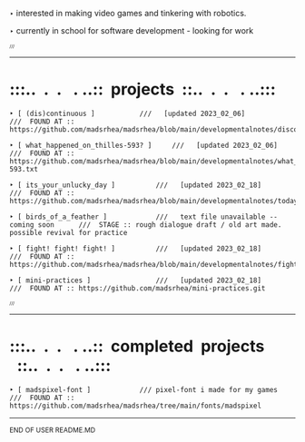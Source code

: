 ‣ interested in making video games and tinkering with robotics.
	
‣ currently in school for software development - looking for work




<sub><sub><sub>///</sub></sub></sub>
********************************************************************************
	


<h1><b>:::..&nbsp;&nbsp;.&nbsp;&nbsp;.&nbsp;&nbsp;&nbsp;.&nbsp;..::&nbsp;&nbsp;projects&nbsp;&nbsp;::..&nbsp;&nbsp;.&nbsp;&nbsp;.&nbsp;&nbsp;&nbsp;.&nbsp;..:::</b></h1>

    ‣ [ (dis)continuous ]     		///   [updated 2023_02_06]				///  FOUND AT :: https://github.com/madsrhea/madsrhea/blob/main/developmentalnotes/discontinuous.txt
    
    ‣ [ what_happened_on_thilles-593? ] 	///   [updated 2023_02_06]				///  FOUND AT :: https://github.com/madsrhea/madsrhea/blob/main/developmentalnotes/what_happened_on_thilles-593.txt
    
    ‣ [ its_your_unlucky_day ]    		///   [updated 2023_02_18]				///  FOUND AT :: https://github.com/madsrhea/madsrhea/blob/main/developmentalnotes/todays_your_unlucky_day.txt
    
    ‣ [ birds_of_a_feather ]      		///   text file unavailable -- coming soon		///  STAGE :: rough dialogue draft / old art made. possible revival for practice
    
    ‣ [ fight! fight! fight! ]      	///   [updated 2023_02_18]				///  FOUND AT :: https://github.com/madsrhea/madsrhea/blob/main/developmentalnotes/fightfightfight.txt

    ‣ [ mini-practices ]          		///   [updated 2023_02_18]				///  FOUND AT :: https://github.com/madsrhea/mini-practices.git

    
    
    
<sub><sub><sub> /// </sub></sub></sub>
********************************************************************************
    
    
  <h1><b>:::..&nbsp;&nbsp;.&nbsp;&nbsp;.&nbsp;&nbsp;&nbsp;.&nbsp;..::&nbsp;&nbsp;completed&nbsp;&nbsp;projects &nbsp;&nbsp;::..&nbsp;&nbsp;.&nbsp;&nbsp;.&nbsp;&nbsp;&nbsp;.&nbsp;..:::</b></h1>

	‣ [ madspixel-font ]			///	pixel-font i made for my games			///  FOUND AT :: https://github.com/madsrhea/madsrhea/tree/main/fonts/madspixel
                          
                          
********************************************************************************
<sub>END OF USER README.MD             
                                   
